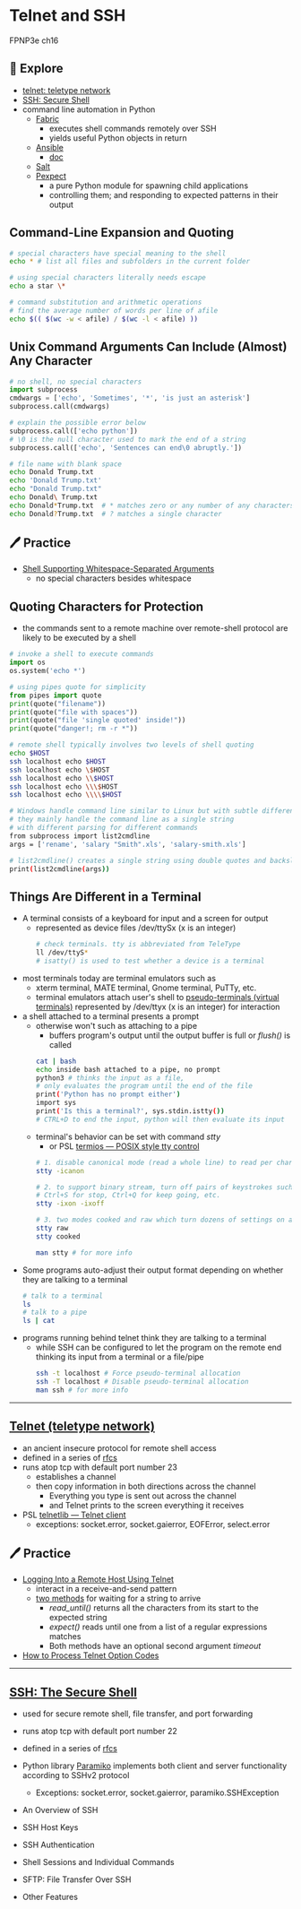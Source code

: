 #  Telnet and SSH
FPNP3e ch16


🔭 Explore
---
- [telnet: teletype network](https://en.wikipedia.org/wiki/Telnet)
- [SSH: Secure Shell](https://en.wikipedia.org/wiki/Secure_Shell)
- command line automation in Python
  - [Fabric](https://www.fabfile.org/)
    - executes shell commands remotely over SSH 
    - yields useful Python objects in return
  - [Ansible](https://www.ansible.com/)
    - [doc](https://docs.ansible.com/ansible/latest/index.html)
  - [Salt](https://saltproject.io/)
  - [Pexpect](https://pexpect.readthedocs.io/)
    - a pure Python module for spawning child applications
    - controlling them; and responding to expected patterns in their output


Command-Line Expansion and Quoting
---
```bash
# special characters have special meaning to the shell
echo * # list all files and subfolders in the current folder

# using special characters literally needs escape
echo a star \*

# command substitution and arithmetic operations
# find the average number of words per line of afile
echo $(( $(wc -w < afile) / $(wc -l < afile) ))
```

Unix Command Arguments Can Include (Almost) Any Character
---
```python
# no shell, no special characters
import subprocess
cmdwargs = ['echo', 'Sometimes', '*', 'is just an asterisk']
subprocess.call(cmdwargs)

# explain the possible error below
subprocess.call(['echo python'])
# \0 is the null character used to mark the end of a string
subprocess.call(['echo', 'Sentences can end\0 abruptly.'])
```

```bash
# file name with blank space
echo Donald Trump.txt 
echo 'Donald Trump.txt' 
echo "Donald Trump.txt" 
echo Donald\ Trump.txt 
echo Donald*Trump.txt  # * matches zero or any number of any characters
echo Donald?Trump.txt  # ? matches a single character
```


🖊️ Practice
---
- [Shell Supporting Whitespace-Separated Arguments](./rlogin/shell.py)
  - no special characters besides whitespace


Quoting Characters for Protection
---
- the commands sent to a remote machine over remote-shell protocol are likely to be executed by a shell

```python
# invoke a shell to execute commands
import os
os.system('echo *')

# using pipes quote for simplicity
from pipes import quote
print(quote("filename"))
print(quote("file with spaces"))
print(quote("file 'single quoted' inside!"))
print(quote("danger!; rm -r *"))
```

```bash
# remote shell typically involves two levels of shell quoting
echo $HOST
ssh localhost echo $HOST
ssh localhost echo \$HOST
ssh localhost echo \\$HOST
ssh localhost echo \\\$HOST
ssh localhost echo \\\\$HOST

# Windows handle command line similar to Linux but with subtle difference
# they mainly handle the command line as a single string
# with different parsing for different commands
from subprocess import list2cmdline
args = ['rename', 'salary "Smith".xls', 'salary-smith.xls']

# list2cmdline() creates a single string using double quotes and backslashes when necessary
print(list2cmdline(args))
```


Things Are Different in a Terminal 
---
- A terminal consists of a keyboard for input and a screen for output
  - represented as device files /dev/ttySx (x is an integer)
    ```bash
    # check terminals. tty is abbreviated from TeleType
    ll /dev/ttyS*
    # isatty() is used to test whether a device is a terminal
    ```
- most terminals today are terminal emulators such as
  - xterm terminal, MATE terminal, Gnome terminal, PuTTy, etc.
  - terminal emulators attach user's shell to [pseudo-terminals (virtual terminals)](https://en.wikipedia.org/wiki/Pseudoterminal) represented by /dev/ttyx (x is an integer) for interaction
- a shell attached to a terminal presents a prompt
  - otherwise won't such as attaching to a pipe
    - buffers program's output until the output buffer is full or *flush()* is called
    ```bash
    cat | bash
    echo inside bash attached to a pipe, no prompt
    python3 # thinks the input as a file, 
    # only evaluates the program until the end of the file
    print('Python has no prompt either')
    import sys
    print('Is this a terminal?', sys.stdin.istty())
    # CTRL+D to end the input, python will then evaluate its input
    ```
  - terminal's behavior can be set with command *stty*
    - or PSL [termios — POSIX style tty control](https://docs.python.org/3/library/termios.html)
    ```bash
    # 1. disable canonical mode (read a whole line) to read per character
    stty -icanon

    # 2. to support binary stream, turn off pairs of keystrokes such as 
    # Ctrl+S for stop, Ctrl+Q for keep going, etc.
    stty -ixon -ixoff

    # 3. two modes cooked and raw which turn dozens of settings on and off together
    stty raw
    stty cooked

    man stty # for more info
    ```
- Some programs auto-adjust their output format depending on whether they are talking to a terminal
  ```bash
  # talk to a terminal
  ls
  # talk to a pipe
  ls | cat
  ```
- programs running behind telnet think they are talking to a terminal
  - while SSH can be configured to let the program on the remote end thinking its input from a terminal or a file/pipe
    ```bash
    ssh -t localhost # Force pseudo-terminal allocation
    ssh -T localhost # Disable pseudo-terminal allocation
    man ssh # for more info
    ``` 


---

[Telnet (teletype network)](https://en.wikipedia.org/wiki/Telnet)
---
- an ancient insecure protocol for remote shell access
- defined in a series of [rfcs](https://en.wikipedia.org/wiki/Telnet)
- runs atop tcp with default port number 23
  - establishes a channel 
  - then copy information in both directions across the channel
    - Everything you type is sent out across the channel
    - and Telnet prints to the screen everything it receives
- PSL [telnetlib — Telnet client](https://docs.python.org/3/library/telnetlib.html)
  - exceptions: socket.error, socket.gaierror, EOFError, select.error


🖊️ Practice
---
- [Logging Into a Remote Host Using Telnet](./rlogin/telnet_login.py)
  - interact in a receive-and-send pattern
  - [two methods](https://docs.python.org/3/library/telnetlib.html) for waiting for a string to arrive
    - *read_until()* returns all the characters from its start to the expected string
    - *expect()* reads until one from a list of a regular expressions matches
    - Both methods have an optional second argument *timeout*
- [How to Process Telnet Option Codes](./rlogin/telnet_codes.py)

---

[SSH: The Secure Shell](https://en.wikipedia.org/wiki/Secure_Shell)
---
- used for secure remote shell, file transfer, and port forwarding
- runs atop tcp with default port number 22
- defined in a series of [rfcs](https://www.openssh.com/specs.html)
- Python library [Paramiko](https://www.paramiko.org/) implements both client and server functionality according to SSHv2 protocol
  - Exceptions: socket.error, socket.gaierror, paramiko.SSHException


- An Overview of SSH  
- SSH Host Keys  
- SSH Authentication  
- Shell Sessions and Individual Commands  
- SFTP: File Transfer Over SSH  
- Other Features  